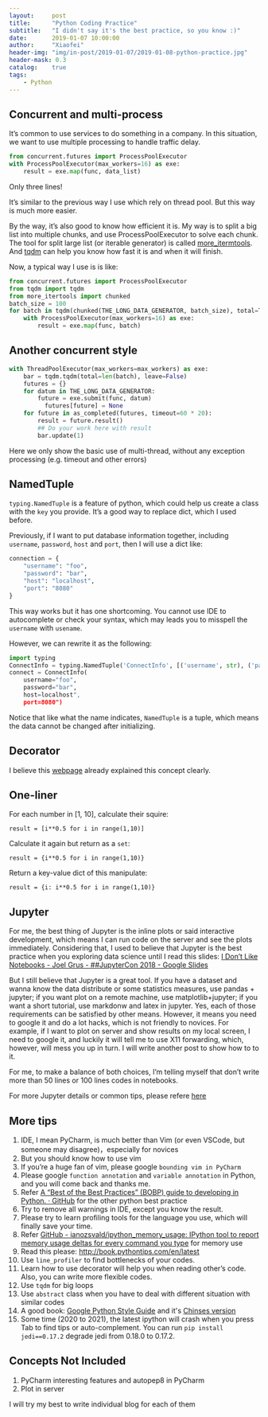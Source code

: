 ```yaml
---
layout:     post
title:      "Python Coding Practice"
subtitle:   "I didn't say it's the best practice, so you know :)"
date:       2019-01-07 10:00:00
author:     "Xiaofei"
header-img: "img/in-post/2019-01-07/2019-01-08-python-practice.jpg"
header-mask: 0.3
catalog:    true
tags:
    - Python
---
```


## Concurrent and multi-process

It’s common to use services to do something in a company. In this situation, we want to use multiple processing to handle traffic delay.

```python
from concurrent.futures import ProcessPoolExecutor
with ProcessPoolExecutor(max_workers=16) as exe:
    result = exe.map(func, data_list)
```

Only three lines!

It’s similar to the previous way I use which rely on thread pool. But this way is much more easier.

By the way, it’s also good to know how efficient it is. My way is to split a big list into multiple chunks, and use ProcessPoolExecutor to solve each chunk. The tool for split large list (or iterable generator) is called [more_itermtools](https://github.com/erikrose/more-itertools). And [tqdm](!) can help you know how fast it is and when it will finish.

Now, a typical way I use is is like:

```python
from concurrent.futures import ProcessPoolExecutor
from tqdm import tqdm
from more_itertools import chunked
batch_size = 100
for batch in tqdm(chunked(THE_LONG_DATA_GENERATOR, batch_size), total=TOTAL_IF_YOU_KNOW):
    with ProcessPoolExecutor(max_workers=16) as exe:
        result = exe.map(func, batch)
```


## Another concurrent style

```python
with ThreadPoolExecutor(max_workers=max_workers) as exe:
    bar = tqdm.tqdm(total=len(batch), leave=False)
    futures = {}
    for datum in THE_LONG_DATA_GENERATOR:
        future = exe.submit(func, datum)
	      futures[future] = None
    for future in as_completed(futures, timeout=60 * 20):
        result = future.result()
        ## Do your work here with result
        bar.update(1)
```

Here we only show the basic use of multi-thread, without any exception processing (e.g. timeout and other errors)

## NamedTuple
`typing.NamedTuple` is a feature of python, which could help us create a class with the `key` you provide. It’s a good way to replace dict, which I used before.

Previously, if I want to put database information together, including `username`, `password`, `host` and `port`, then I will use a dict like:

```python
connection = {
    "username": "foo",
    "password": "bar",
    "host": "localhost",
    "port": "8080"
}
```

This way works but it has one shortcoming. You cannot use IDE to autocomplete or check your syntax, which may leads you to misspell the `username` with `usename`.

However, we can rewrite it as the following:

```python
import typing
ConnectInfo = typing.NamedTuple('ConnectInfo', [('username', str), ('password', str), ('host', str), ('port', str)])
connect = ConnectInfo(
    username="foo",
    password="bar",
    host=localhost",
    port=8080")
```

Notice that like what the name indicates, `NamedTuple` is a tuple, which means the data cannot be changed after initializing.

## Decorator
I believe this [webpage](http://book.pythontips.com/en/latest/decorators.html) already explained this concept clearly. 

## One-liner
For each number in [1, 10], calculate their squire:

`result = [i**0.5 for i in range(1,10)]`

Calculate it again but return as a `set`:

`result = {i**0.5 for i in range(1,10)}`

Return a key-value dict of this manipulate:

`result = {i: i**0.5 for i in range(1,10)}`

## Jupyter
For me, the best thing of Jupyter is the inline plots or said interactive development, which means I can run code on the server and see the plots immediately. Considering that, I used to believe that Jupyter is the best practice when you exploring data science until I read this slides: [I Don’t Like Notebooks - Joel Grus - ##JupyterCon 2018 - Google Slides](https://docs.google.com/presentation/d/1n2RlMdmv1p25Xy5thJUhkKGvjtV-dkAIsUXP-AL4ffI/edit#slide=id.g3d168d2fd3_0_6)

But I still believe that Jupyter is a great tool. If you have a dataset and wanna know the data distribute or some statistics measures, use pandas + jupyter; if you want plot on a remote machine, use matplotlib+jupyter; if you want a short tutorial, use markdonw and latex in jupyter. Yes, each of those requirements can be satisfied by other means. However, it means you need to google it and do a lot hacks, which is not friendly to novices. For example, if I want to plot on server and show results on my local screen, I need to google it, and luckily it will tell me to use X11 forwarding, which, however, will mess you up in turn. I will write another post to show how to to it.

For me, to make a balance of both choices, I’m telling myself that don’t write more than 50 lines or 100 lines codes in notebooks.

For more Jupyter details or common tips, please refere [here](!)

## More tips
1. IDE, I mean PyCharm, is much better than Vim (or even VSCode, but someone may disagree)，especially for novices
2. But you should know how to use vim
3. If you’re a huge fan of vim, please google `bounding vim in PyCharm`
4. Please google `function annotation` and `variable annotation` in Python, and you will come back and thanks me.
5. Refer [A “Best of the Best Practices” (BOBP) guide to developing in Python. · GitHub](https://gist.github.com/sloria/7001839) for the other python best practice
6. Try to remove all warnings in IDE, except you know the result.
7. Please try to learn profiling tools for the language you use, which will finally save your time.
8. Refer [GitHub - ianozsvald/ipython_memory_usage: IPython tool to report memory usage deltas for every command you type](https://github.com/ianozsvald/ipython_memory_usage) for memory use
9. Read this please: http://book.pythontips.com/en/latest
10. Use `line_profiler` to find bottlenecks of your codes.
11. Learn how to use decorator will help you when reading other’s code. Also, you can write more flexible codes.
12. Use `tqdm` for big loops
13. Use `abstract` class when you have to deal with different situation with similar codes
14. A good book: [Google Python Style Guide](https://google.github.io/styleguide/pyguide.html) and it's [Chinses version](https://zh-google-styleguide.readthedocs.io/en/latest/)
15. Some time (2020 to 2021), the latest ipython will crash when you press Tab to find tips or auto-complement. You can run `pip install jedi==0.17.2` degrade jedi from 0.18.0 to 0.17.2.

## Concepts Not Included
1. PyCharm interesting features and autopep8 in PyCharm
2. Plot in server

I will try my best to write individual blog for each of them
